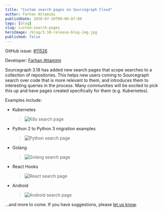 ```yaml
---
title: "Custom search pages on Sourcegraph Cloud"
author: Farhan Attamimi
publishDate: 2020-07-20T00:00-07:00
tags: [blog]
slug: custom-search-pages
heroImage: /blog/3.18-release-blog-img.jpg
published: false
---
```


GitHub issue: [#11526](https://github.com/sourcegraph/sourcegraph/issues/11526)

Developer: [Farhan Attamimi](https://github.com/attfarhan)

Sourcegraph 3.18 has added new search pages that scope searches to a collection of repositories. This helps new users coming to Sourcegraph search over
code that is more relevant to them, and introduces them to interesting queries in the process. Many communities will be excited to pick this up and
have pages created specifically for them (e.g. Kubernetes).

Examples include:

- Kubernetes

  > ![K8s search page](https://storage.cloud.google.com/sourcegraph-assets/blog/k8s-search-page.png "K8s search page")

- Python 2 to Python 3 migration examples

  > ![Python search page](https://storage.cloud.google.com/sourcegraph-assets/blog/3.18/resize-python-search-page.png "Python search page")

- Golang

  > ![Golang search page](https://storage.cloud.google.com/sourcegraph-assets/blog/golang-search-page.png "Golang search page")

- React Hooks

  > ![React search page](https://storage.cloud.google.com/sourcegraph-assets/blog/react-search-page.png "React search page")

- Android

  > ![Android search page](https://storage.cloud.google.com/sourcegraph-assets/blog/3.18/resize-android-search-page.png "Android search page")

...and more to come. If you have suggestions, please [let us know](https://github.com/sourcegraph/sourcegraph/issues/new/choose).
